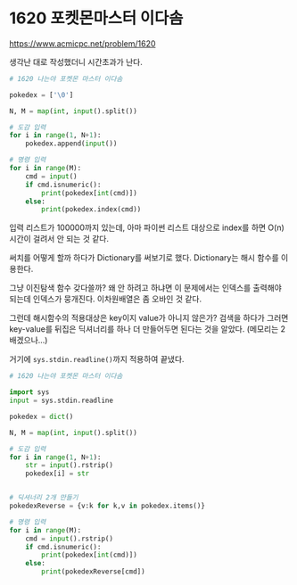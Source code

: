 # 1620 포켓몬마스터 이다솜

https://www.acmicpc.net/problem/1620



생각난 대로 작성했더니 시간초과가 난다. 

```python
# 1620 나는야 포켓몬 마스터 이다솜

pokedex = ['\0']

N, M = map(int, input().split())

# 도감 입력
for i in range(1, N+1):
    pokedex.append(input())

# 명령 입력
for i in range(M):
    cmd = input()
    if cmd.isnumeric():
        print(pokedex[int(cmd)])
    else:
        print(pokedex.index(cmd))
```

입력 리스트가 100000까지 있는데, 아마 파이썬 리스트 대상으로 index를 하면 O(n) 시간이 걸려서 안 되는 것 같다.

써치를 어떻게 할까 하다가 Dictionary를 써보기로 했다. Dictionary는 해시 함수를 이용한다.

그냥 이진탐색 함수 갖다쓸까? 왜 안 하려고 하냐면 이 문제에서는 인덱스를 출력해야 되는데 인덱스가 뭉개진다. 이차원배열은 좀 오바인 것 같다.

그런데 해시함수의 적용대상은 key이지 value가 아니지 않은가? 검색을 하다가 그러면 key-value를 뒤집은 딕셔너리를 하나 더 만들어두면 된다는 것을 알았다. (메모리는 2배겠으나...)

거기에 `sys.stdin.readline()`까지 적용하여 끝냈다.



```python
# 1620 나는야 포켓몬 마스터 이다솜

import sys
input = sys.stdin.readline

pokedex = dict()

N, M = map(int, input().split())

# 도감 입력
for i in range(1, N+1):
    str = input().rstrip()
    pokedex[i] = str


# 딕셔너리 2개 만들기
pokedexReverse = {v:k for k,v in pokedex.items()}

# 명령 입력
for i in range(M):
    cmd = input().rstrip()
    if cmd.isnumeric():
        print(pokedex[int(cmd)])
    else:
        print(pokedexReverse[cmd])
        
```

